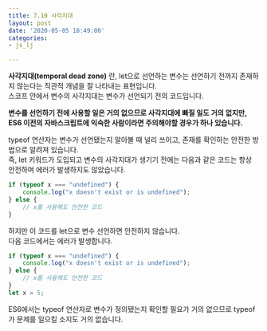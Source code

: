 ```yaml
---
title: 7.10 사각지대
layout: post
date: '2020-05-05 18:49:00'
categories:
- js_lj

---
```


**사각지대(temporal dead zone)** 란, let으로 선언하는 변수는 선언하기 전까지 존재하지 않는다는 직관적 개념을 잘 나타내는 표현입니다.  
스코프 안에서 변수의 사각지대는 변수가 선언되기 전의 코드입니다.

**변수를 선언하기 전에 사용할 일은 거의 없으므로 사각지대에 빠질 일도 거의 없지만, ES6 이전의 자바스크립트에 익숙한 사람이라면 주의해야할 경우가 하나 있습니다.**  

typeof 연산자는 변수가 선언됐는지 알아볼 때 널리 쓰이고, 존재를 확인하는 안전한 방법으로 알려져 있습니다.  
즉, let 키워드가 도입되고 변수의 사각지대가 생기기 전에는 다음과 같은 코드는 항상 안전하며 에러가 발생하지도 않았습니다.

```javascript
if (typeof x === "undefined") {
	console.log("x doesn't exist or is undefined");
} else {
	// x를 사용해도 안전한 코드
}
```

하지만 이 코드를 let으로 변수 선언하면 안전하지 않습니다.  
다음 코드에서는 에러가 발생합니다.

```javascript
if (typeof x === "undefined") {
	console.log("x doesn't exist or is undefined");
} else {
	// x를 사용해도 안전한 코드
}
let x = 5;
```

ES6에서는 typeof 연산자로 변수가 정의됐는지 확인할 필요가 거의 없으므로 typeof가 문제를 일으킬 소지도 거의 없습니다.